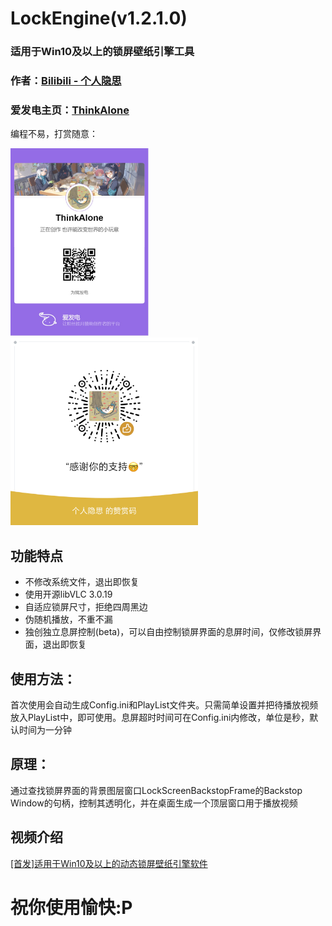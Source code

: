 # LockEngine(v1.2.1.0)

### 适用于Win10及以上的锁屏壁纸引擎工具
### 作者：[Bilibili - 个人隐思](https://space.bilibili.com/1081364881 "来我主页玩玩ヾ(^∀^)ﾉ")
### 爱发电主页：[ThinkAlone](https://afdian.com/a/X1415 "您赞助的每一分都是我前进的动力")
编程不易，打赏随意：

<img src="../images/afdian-ThinkAlone.jpg" height="300" /> <img src="../images/mm_reward.png" height="300" />

## 功能特点
- 不修改系统文件，退出即恢复
- 使用开源libVLC 3.0.19
- 自适应锁屏尺寸，拒绝四周黑边
- 伪随机播放，不重不漏
- 独创独立息屏控制(beta)，可以自由控制锁屏界面的息屏时间，仅修改锁屏界面，退出即恢复

## 使用方法：
首次使用会自动生成Config.ini和PlayList文件夹。只需简单设置并把待播放视频放入PlayList中，即可使用。息屏超时时间可在Config.ini内修改，单位是秒，默认时间为一分钟

## 原理：
通过查找锁屏界面的背景图层窗口LockScreenBackstopFrame的Backstop Window的句柄，控制其透明化，并在桌面生成一个顶层窗口用于播放视频

## 视频介绍
[\[首发\]适用于Win10及以上的动态锁屏壁纸引擎软件](https://www.bilibili.com/video/BV1shJQzQELF/)

# 祝你使用愉快:P
